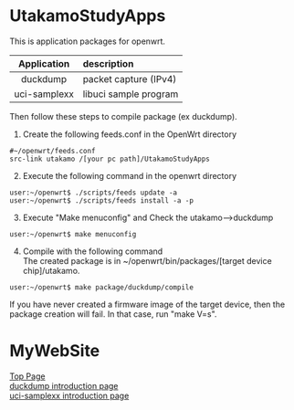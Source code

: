 # UtakamoStudyApps
This is application packages for openwrt. 

|  Application  |         description       |
| :---: | :---  |
|   duckdump    |   packet capture (IPv4)   |
|  uci-samplexx |   libuci sample program  |

Then follow these steps to compile package (ex duckdump).

1. Create the following feeds.conf in the OpenWrt directory  
```
#~/openwrt/feeds.conf
src-link utakamo /[your pc path]/UtakamoStudyApps
```

2. Execute the following command in the openwrt directory  
```
user:~/openwrt$ ./scripts/feeds update -a
user:~/openwrt$ ./scripts/feeds install -a -p
```

3. Execute "Make menuconfig" and Check the utakamo-->duckdump
```
user:~/openwrt$ make menuconfig
```

4. Compile with the following command  
The created package is in ~/openwrt/bin/packages/[target device chip]/utakamo.
```
user:~/openwrt$ make package/duckdump/compile
```
If you have never created a firmware image of the target device, then the package creation will fail. In that case, run "make V=s".

# MyWebSite
[Top Page](https://utakamo.com)  
[duckdump introduction page](https://utakamo.com/article/openwrt/beginner/intro05.html)  
[uci-samplexx introduction page](https://utakamo.com/article/openwrt/library/libuci-c.html)  
